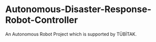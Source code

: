 # Autonomous-Disaster-Response-Robot-Controller
An Autonomous Robot Project which is supported by TÜBİTAK.
